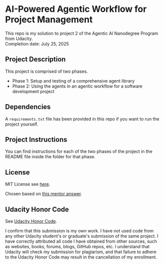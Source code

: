 # AI-Powered Agentic Workflow for Project Management

This repo is my solution to project 2 of the Agentic AI Nanodegree Program from Udacity.   
Completion date: July 25, 2025  

## Project Description

This project is comprised of two phases. 
- Phase 1: Setup and testing of a comprehensive agent library
- Phase 2: Using the agents in an agentic workflow for a software development project

## Dependencies

A `requirements.txt` file has been provided in this repo if you want to run the project yourself.

## Project Instructions

You can find instructions for each of the two phases of the project in the README file inside the folder for that phase.

## License
MIT License see [here](./LICENSE.md). 

Chosen based on [this mentor answer](https://knowledge.udacity.com/questions/155958).

## Udacity Honor Code
See [Udacity Honor Code](https://support.udacity.com/hc/en-us/articles/210667103-Udacity-Honor-Code).

I confirm that this submission is my own work. I have not used code from any other Udacity student's or graduate's submission of the same project. I have correctly attributed all code I have obtained from other sources, such as websites, books, forums, blogs, GitHub repos, etc. I understand that Udacity will check my submission for plagiarism, and that failure to adhere to the Udacity Honor Code may result in the cancellation of my enrollment.